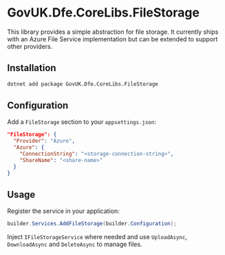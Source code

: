 # GovUK.Dfe.CoreLibs.FileStorage

This library provides a simple abstraction for file storage. It currently ships with an Azure File Service implementation but can be extended to support other providers.

## Installation

```sh
dotnet add package GovUK.Dfe.CoreLibs.FileStorage
```

## Configuration

Add a `FileStorage` section to your `appsettings.json`:

```json
"FileStorage": {
  "Provider": "Azure",
  "Azure": {
    "ConnectionString": "<storage-connection-string>",
    "ShareName": "<share-name>"
  }
}
```

## Usage

Register the service in your application:

```csharp
builder.Services.AddFileStorage(builder.Configuration);
```

Inject `IFileStorageService` where needed and use `UploadAsync`, `DownloadAsync` and `DeleteAsync` to manage files.